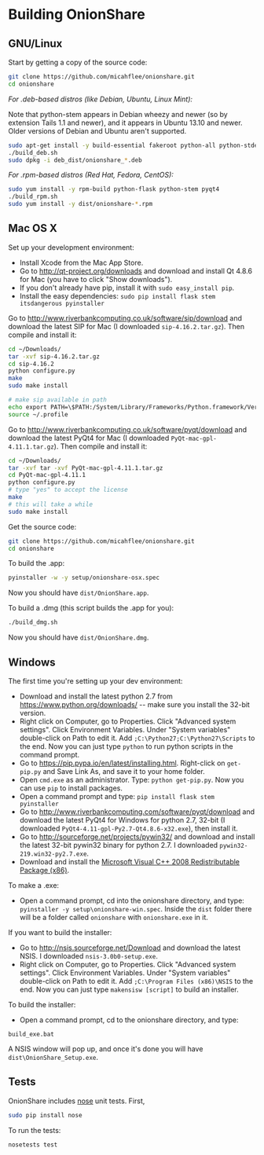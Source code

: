 # Building OnionShare

## GNU/Linux

Start by getting a copy of the source code:

```sh
git clone https://github.com/micahflee/onionshare.git
cd onionshare
```

*For .deb-based distros (like Debian, Ubuntu, Linux Mint):*

Note that python-stem appears in Debian wheezy and newer (so by extension Tails 1.1 and newer), and it appears in Ubuntu 13.10 and newer. Older versions of Debian and Ubuntu aren't supported.

```sh
sudo apt-get install -y build-essential fakeroot python-all python-stdeb python-flask python-stem python-qt4
./build_deb.sh
sudo dpkg -i deb_dist/onionshare_*.deb
```

*For .rpm-based distros (Red Hat, Fedora, CentOS):*

```sh
sudo yum install -y rpm-build python-flask python-stem pyqt4
./build_rpm.sh
sudo yum install -y dist/onionshare-*.rpm
```

## Mac OS X

Set up your development environment:

* Install Xcode from the Mac App Store.
* Go to http://qt-project.org/downloads and download and install Qt 4.8.6 for Mac (you have to click "Show downloads").
* If you don't already have pip, install it with `sudo easy_install pip`.
* Install the easy dependencies: `sudo pip install flask stem itsdangerous pyinstaller`

Go to http://www.riverbankcomputing.co.uk/software/sip/download and download the latest SIP for Mac (I downloaded `sip-4.16.2.tar.gz`). Then compile and install it:

```sh
cd ~/Downloads/
tar -xvf sip-4.16.2.tar.gz
cd sip-4.16.2
python configure.py
make
sudo make install

# make sip available in path
echo export PATH=\$PATH:/System/Library/Frameworks/Python.framework/Versions/2.7/bin/ >> ~/.profile
source ~/.profile
```

Go to http://www.riverbankcomputing.co.uk/software/pyqt/download and download the latest PyQt4 for Mac (I downloaded `PyQt-mac-gpl-4.11.1.tar.gz`). Then compile and install it:

```sh
cd ~/Downloads/
tar -xvf tar -xvf PyQt-mac-gpl-4.11.1.tar.gz
cd PyQt-mac-gpl-4.11.1
python configure.py
# type "yes" to accept the license
make
# this will take a while
sudo make install
```

Get the source code:

```sh
git clone https://github.com/micahflee/onionshare.git
cd onionshare
```

To build the .app:

```sh
pyinstaller -w -y setup/onionshare-osx.spec
```

Now you should have `dist/OnionShare.app`.

To build a .dmg (this script builds the .app for you):

```sh
./build_dmg.sh
```

Now you should have `dist/OnionShare.dmg`.

## Windows

The first time you're setting up your dev environment:

* Download and install the latest python 2.7 from https://www.python.org/downloads/ -- make sure you install the 32-bit version.
* Right click on Computer, go to Properties. Click "Advanced system settings". Click Environment Variables. Under "System variables" double-click on Path to edit it. Add `;C:\Python27;C:\Python27\Scripts` to the end. Now you can just type `python` to run python scripts in the command prompt.
* Go to https://pip.pypa.io/en/latest/installing.html. Right-click on `get-pip.py` and Save Link As, and save it to your home folder.
* Open `cmd.exe` as an administrator. Type: `python get-pip.py`. Now you can use `pip` to install packages.
* Open a command prompt and type: `pip install flask stem pyinstaller`
* Go to http://www.riverbankcomputing.com/software/pyqt/download and download the latest PyQt4 for Windows for python 2.7, 32-bit (I downloaded `PyQt4-4.11-gpl-Py2.7-Qt4.8.6-x32.exe`), then install it.
* Go to http://sourceforge.net/projects/pywin32/ and download and install the latest 32-bit pywin32 binary for python 2.7. I downloaded `pywin32-219.win32-py2.7.exe`.
* Download and install the [Microsoft Visual C++ 2008 Redistributable Package (x86)](http://www.microsoft.com/en-us/download/details.aspx?id=29).

To make a .exe:

* Open a command prompt, cd into the onionshare directory, and type: `pyinstaller -y setup\onionshare-win.spec`. Inside the `dist` folder there will be a folder called `onionshare` with `onionshare.exe` in it.

If you want to build the installer:

* Go to http://nsis.sourceforge.net/Download and download the latest NSIS. I downloaded `nsis-3.0b0-setup.exe`.
* Right click on Computer, go to Properties. Click "Advanced system settings". Click Environment Variables. Under "System variables" double-click on Path to edit it. Add `;C:\Program Files (x86)\NSIS` to the end. Now you can just type `makensisw [script]` to build an installer.

To build the installer:

* Open a command prompt, cd to the onionshare directory, and type:

`build_exe.bat`

A NSIS window will pop up, and once it's done you will have `dist\OnionShare_Setup.exe`.

## Tests

OnionShare includes [nose](https://nose.readthedocs.org/en/latest/) unit tests. First,

```sh
sudo pip install nose
```

To run the tests:

```sh
nosetests test
```
